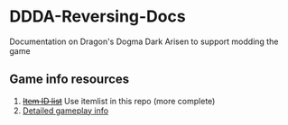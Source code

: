 # DDDA-Reversing-Docs
Documentation on Dragon's Dogma Dark Arisen to support modding the game

## Game info resources

1. ~~[Item ID list](https://w.atwiki.jp/xbox360analysis/pages/67.html)~~ Use itemlist in this repo (more complete)
2. [Detailed gameplay info](https://docs.google.com/document/d/17Avxu-W6BCjDrglXtHg8Z3sKB_z_5tlWhV1Vmf_YWHw/edit)
